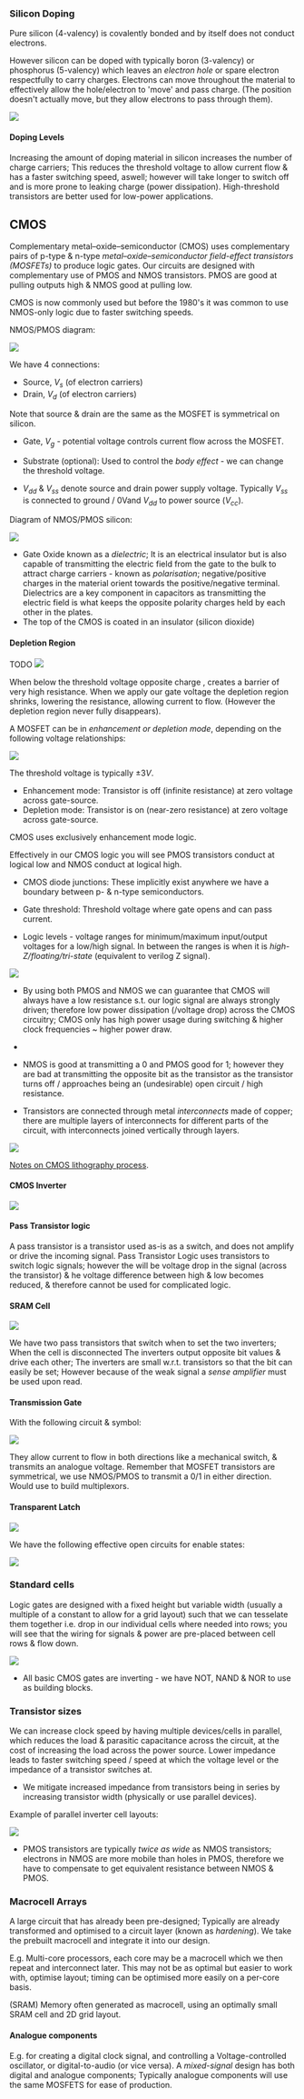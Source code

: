 ### Silicon Doping

Pure silicon (4-valency) is covalently bonded and by itself does not conduct electrons.

However silicon can be doped with typically boron (3-valency) or phosphorus (5-valency) which leaves an *electron hole* or spare electron respectfully to carry charges. Electrons can move throughout the material to effectively allow the hole/electron to 'move' and pass charge. (The position doesn't actually move, but they allow electrons to pass through them).

![](misc/Pasted%20image%2020240110195332.png)

#### Doping Levels
Increasing the amount of doping material in silicon increases the number of charge carriers; This reduces the threshold voltage to allow current flow & has a faster switching speed, aswell; however will take longer to switch off and is more prone to leaking charge (power dissipation). High-threshold transistors are better used for low-power applications.

## CMOS

Complementary metal–oxide–semiconductor (CMOS) uses complementary pairs of p-type & n-type *metal–oxide–semiconductor field-effect transistors (MOSFETs)* to produce logic gates.
Our circuits are designed with complementary use of PMOS and NMOS transistors. PMOS are good at pulling outputs high & NMOS good at pulling low.

CMOS is now commonly used but before the 1980's it was common to use NMOS-only logic due to faster switching speeds.

NMOS/PMOS diagram:

![](misc/Pasted%20image%2020240110172422.png)

We have 4 connections:

- Source, $V_s$ (of electron carriers)
- Drain, $V_d$ (of electron carriers)

Note that source & drain are the same as the MOSFET is symmetrical on silicon.

- Gate, $V_g$ - potential voltage controls current flow across the MOSFET.
- Substrate (optional): Used to control the *body effect* - we can change the threshold voltage.

- $V_{dd}$ & $V_{ss}$ denote source and drain power supply voltage. Typically $V_{ss}$ is connected to ground / 0Vand $V_{dd}$ to power source ($V_{cc}$).

Diagram of NMOS/PMOS silicon:

![](misc/Pasted%20image%2020240110175007.png)

- Gate Oxide known as a *dielectric*; It is an electrical insulator but is also capable of transmitting the electric field from the gate to the bulk to attract charge carriers - known as *polarisation*; negative/positive charges in the material orient towards the positive/negative terminal. Dielectrics are a key component in capacitors as transmitting the electric field is what keeps the opposite polarity charges held by each other in the plates.
- The top of the CMOS is coated in an insulator (silicon dioxide)

#### Depletion Region
TODO
![](misc/Pasted%20image%2020240112131322.png)

When below the threshold voltage opposite charge , creates a barrier of very high resistance. When we apply our gate voltage the depletion region shrinks, lowering the resistance, allowing current to flow. (However the depletion region never fully disappears).


A MOSFET can be in *enhancement or depletion mode*, depending on the following voltage relationships:

![](misc/Pasted%20image%2020240110173044.png)

The threshold voltage is typically $\pm 3V$. 

- Enhancement mode: Transistor is off (infinite resistance) at zero voltage across gate-source.
- Depletion mode: Transistor is on (near-zero resistance) at zero voltage across gate-source.

CMOS uses exclusively enhancement mode logic.

Effectively in our CMOS logic you will see PMOS transistors conduct at logical low and NMOS conduct at logical high.


- CMOS diode junctions: These implicitly exist anywhere we have a boundary between p- & n-type semiconductors.

- Gate threshold: Threshold voltage where gate opens and can pass current.

- Logic levels - voltage ranges for minimum/maximum input/output voltages for a low/high signal. In between the ranges is when it is *high-Z/floating/tri-state* (equivalent to verilog Z signal).


![](misc/Pasted%20image%2020240110234236.png)

- By using both PMOS and NMOS we can guarantee that CMOS will always have a low resistance s.t. our logic signal are always strongly driven; therefore low power dissipation (/voltage drop) across the CMOS circuitry; CMOS only has high power usage during switching & higher clock frequencies ~ higher power draw.
- 
- NMOS is good at transmitting a 0 and PMOS good for 1; however they are bad at transmitting the opposite bit as the transistor as the transistor turns off / approaches being an (undesirable) open circuit / high resistance.

- Transistors are connected through metal *interconnects* made of copper; there are multiple layers of interconnects for different parts of the circuit, with interconnects joined vertically through layers.

![](misc/Pasted%20image%2020240111014604.png)

[Notes on CMOS lithography process](https://www3.nd.edu/~kogge/courses/cse60742-Fall2018/Public/Files/KernelPaper/CMOS_Process.pdf).

#### CMOS Inverter

![](misc/Pasted%20image%2020240110202502.png)

#### Pass Transistor logic

A pass transistor is a transistor used as-is as a switch, and does not amplify or drive the incoming signal. Pass Transistor Logic uses transistors to switch logic signals; however the will be voltage drop in the signal (across the transistor) & he voltage difference between high & low becomes reduced, & therefore cannot be used for complicated logic.

#### SRAM Cell 

![](misc/Pasted%20image%2020240111002930.png)

We have two pass transistors that switch when to set the two inverters; When the cell is disconnected The inverters output opposite bit values & drive each other; The inverters are small w.r.t. transistors so that the bit can easily be set; However because of the weak signal a *sense amplifier* must be used upon read.

#### Transmission Gate

With the following circuit & symbol:

![](misc/Pasted%20image%2020240111003248.png)

They allow current to flow in both directions like a mechanical switch, & transmits an analogue voltage. Remember that MOSFET transistors are symmetrical, we use NMOS/PMOS to transmit a 0/1 in either direction. Would use to build multiplexors.

#### Transparent Latch

![](misc/Pasted%20image%2020240111012018.png)

We have the following effective open circuits for enable states:

![](misc/Pasted%20image%2020240111012027.png)

### Standard cells

Logic gates are designed with a fixed height but variable width (usually a multiple of a constant to allow for a grid layout) such that we can tesselate them together i.e. drop in our individual cells where needed into rows; you will see that the wiring for signals & power are pre-placed between cell rows & flow down. 

![](misc/Pasted%20image%2020240110204026.png)

- All basic CMOS gates are inverting - we have NOT, NAND & NOR to use as building blocks.

### Transistor sizes

We can increase clock speed by having multiple devices/cells in parallel, which reduces the load & parasitic capacitance across the circuit, at the cost of increasing the load across the power source. 
Lower impedance leads to faster switching speed / speed at which the voltage level or the impedance of a transistor switches at.
- We mitigate increased impedance from transistors being in series by increasing transistor width (physically or use parallel devices).

Example of parallel inverter cell layouts:

![](misc/Pasted%20image%2020240111010914.png)

- PMOS transistors are typically *twice as wide* as NMOS transistors; electrons in NMOS are more mobile than holes in PMOS, therefore we have to compensate to get equivalent resistance between NMOS & PMOS. 


### Macrocell Arrays

A large circuit that has already been pre-designed; Typically are already transformed and optimised to a circuit layer (known as *hardening*). We take the prebuilt macrocell and integrate it into our design.

E.g. Multi-core processors, each core may be a macrocell which we then repeat and interconnect later. This may not be as optimal but easier to work with, optimise layout; timing can be optimised more easily on a per-core basis.

(SRAM) Memory often generated as macrocell, using an optimally small SRAM cell and 2D grid layout.

#### Analogue components
E.g. for creating a digital clock signal, and controlling a Voltage-controlled oscillator, or digital-to-audio (or vice versa). 
A *mixed-signal* design has both digital and analogue components; Typically analogue components will use the same MOSFETS for ease of production.